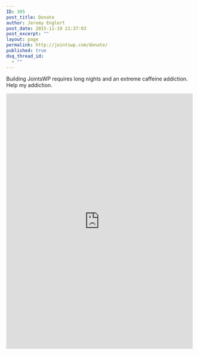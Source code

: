 ```yaml
---
ID: 305
post_title: Donate
author: Jeremy Englert
post_date: 2015-11-19 21:37:03
post_excerpt: ""
layout: page
permalink: http://jointswp.com/donate/
published: true
dsq_thread_id:
  - ""
---
```

Building JointsWP requires long nights and an extreme caffeine addiction. Help my addiction.

<iframe style="max-width: 500px; min-width: 310px;" src="https://donorbox.org/embed/jointswp-jointswp-donations" name="donorbox" width="100%" height="685px" frameborder="0" scrolling="no" seamless="seamless"></iframe>